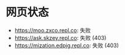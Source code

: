 # 网页状态
- https://moo.zxco.repl.co: 失败
- https://ask.skzey.repl.co: 失败 (403)
- https://mization.edpjg.repl.co: 失败 (403)

